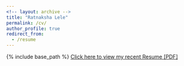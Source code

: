 ```yaml
---
<!-- layout: archive -->
title: "Ratnaksha Lele"
permalink: /cv/
author_profile: true
redirect_from:
  - /resume
---
```


{% include base_path %}
[Click here to view my recent Resume [PDF]](http://ratnaksha.github.io/files/rlele_cv.pdf)
<!-- <embed src="http://ratnaksha.github.io/files/rlele_cv.pdf" width="650" height="1800" type='application/pdf'> -->

